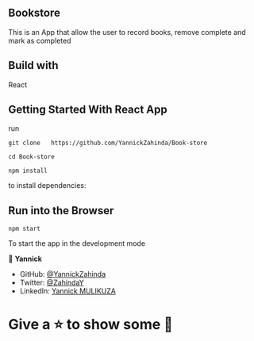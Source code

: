 ## Bookstore
This is an App that allow the user to record books, remove complete and mark as completed
## Build with

React

## Getting Started With React App

run
```
git clone   https://github.com/YannickZahinda/Book-store

cd Book-store

npm install 
```
 to install dependencies:

## Run into the Browser

```
npm start
```
To start the app in the development mode



👤 **Yannick**

- GitHub: [@YannickZahinda](https://github.com/YannickZahinda)
- Twitter: [@ZahindaY](https://twitter.com/ZahindaY)
- LinkedIn: [Yannick MULIKUZA](https://linkedin.com/in/linkedinhandle)

# Give a ⭐ to show some 🤟